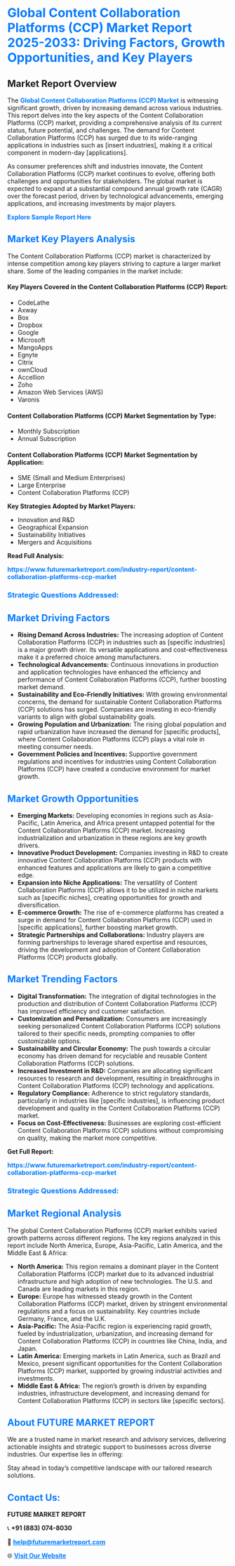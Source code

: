 <h1 style="color: #007BFF;">Global Content Collaboration Platforms (CCP) Market Report 2025-2033: Driving Factors, Growth Opportunities, and Key Players</h1>

<section id="overview">
<h2>Market Report Overview</h2>
<p>The <a href="https://www.futuremarketreport.com/industry-report/content-collaboration-platforms-ccp-market" style="color: #007BFF; text-decoration: none;"><strong>Global Content Collaboration Platforms (CCP) Market</strong></a> is witnessing significant growth, driven by increasing demand across various industries. This report delves into the key aspects of the Content Collaboration Platforms (CCP) market, providing a comprehensive analysis of its current status, future potential, and challenges. The demand for Content Collaboration Platforms (CCP) has surged due to its wide-ranging applications in industries such as [insert industries], making it a critical component in modern-day [applications].</p>
<p>As consumer preferences shift and industries innovate, the Content Collaboration Platforms (CCP) market continues to evolve, offering both challenges and opportunities for stakeholders. The global market is expected to expand at a substantial compound annual growth rate (CAGR) over the forecast period, driven by technological advancements, emerging applications, and increasing investments by major players.</p>
</section>

<section id="overview">
<p><a href="https://www.futuremarketreport.com/request-sample/reportId=120248" style="color: #007BFF; text-decoration: none;"><strong>Explore Sample Report Here</strong></a></p>
</section>

<section id="key-players">
<h2 style="color: #007BFF;">Market Key Players Analysis</h2>
<p>The Content Collaboration Platforms (CCP) market is characterized by intense competition among key players striving to capture a larger market share. Some of the leading companies in the market include:</p>
<h4>Key Players Covered in the Content Collaboration Platforms (CCP) Report:</h4>
<ul><li>CodeLathe</li><li>Axway</li><li>Box</li><li>Dropbox</li><li>Google</li><li>Microsoft</li><li>MangoApps</li><li>Egnyte</li><li>Citrix</li><li>ownCloud</li><li>Accellion</li><li>Zoho</li><li>Amazon Web Services (AWS)</li><li>Varonis</li></ul>
<h4>Content Collaboration Platforms (CCP) Market Segmentation by Type:</h4>
<ul><li>Monthly Subscription</li><li>Annual Subscription</li></ul>

<h4>Content Collaboration Platforms (CCP) Market Segmentation by Application:</h4>
<ul><li>SME (Small and Medium Enterprises)</li><li>Large Enterprise</li><li>Content Collaboration Platforms (CCP)</li></ul>
<p><strong>Key Strategies Adopted by Market Players:</strong></p>
<ul>
<li>Innovation and R&D</li>
<li>Geographical Expansion</li>
<li>Sustainability Initiatives</li>
<li>Mergers and Acquisitions</li>
</ul>
</section>

<section>
<p><strong>Read Full Analysis: </strong></p><a href="https://www.futuremarketreport.com/industry-report/content-collaboration-platforms-ccp-market" style="color: #007BFF; text-decoration: none;"><strong>https://www.futuremarketreport.com/industry-report/content-collaboration-platforms-ccp-market</strong></a>
<h3 style="color: #007BFF;">Strategic Questions Addressed:</h3>
</section>

<section id="driving-factors">
<h2 style="color: #007BFF;">Market Driving Factors</h2>
<ul>
<li><strong>Rising Demand Across Industries:</strong> The increasing adoption of Content Collaboration Platforms (CCP) in industries such as [specific industries] is a major growth driver. Its versatile applications and cost-effectiveness make it a preferred choice among manufacturers.</li>
<li><strong>Technological Advancements:</strong> Continuous innovations in production and application technologies have enhanced the efficiency and performance of Content Collaboration Platforms (CCP), further boosting market demand.</li>
<li><strong>Sustainability and Eco-Friendly Initiatives:</strong> With growing environmental concerns, the demand for sustainable Content Collaboration Platforms (CCP) solutions has surged. Companies are investing in eco-friendly variants to align with global sustainability goals.</li>
<li><strong>Growing Population and Urbanization:</strong> The rising global population and rapid urbanization have increased the demand for [specific products], where Content Collaboration Platforms (CCP) plays a vital role in meeting consumer needs.</li>
<li><strong>Government Policies and Incentives:</strong> Supportive government regulations and incentives for industries using Content Collaboration Platforms (CCP) have created a conducive environment for market growth.</li>
</ul>
</section>

<section id="growth-opportunities">
<h2 style="color: #007BFF;">Market Growth Opportunities</h2>
<ul>
<li><strong>Emerging Markets:</strong> Developing economies in regions such as Asia-Pacific, Latin America, and Africa present untapped potential for the Content Collaboration Platforms (CCP) market. Increasing industrialization and urbanization in these regions are key growth drivers.</li>
<li><strong>Innovative Product Development:</strong> Companies investing in R&D to create innovative Content Collaboration Platforms (CCP) products with enhanced features and applications are likely to gain a competitive edge.</li>
<li><strong>Expansion into Niche Applications:</strong> The versatility of Content Collaboration Platforms (CCP) allows it to be utilized in niche markets such as [specific niches], creating opportunities for growth and diversification.</li>
<li><strong>E-commerce Growth:</strong> The rise of e-commerce platforms has created a surge in demand for Content Collaboration Platforms (CCP) used in [specific applications], further boosting market growth.</li>
<li><strong>Strategic Partnerships and Collaborations:</strong> Industry players are forming partnerships to leverage shared expertise and resources, driving the development and adoption of Content Collaboration Platforms (CCP) products globally.</li>
</ul>
</section>

<section id="trending-factors">
<h2 style="color: #007BFF;">Market Trending Factors</h2>
<ul>
<li><strong>Digital Transformation:</strong> The integration of digital technologies in the production and distribution of Content Collaboration Platforms (CCP) has improved efficiency and customer satisfaction.</li>
<li><strong>Customization and Personalization:</strong> Consumers are increasingly seeking personalized Content Collaboration Platforms (CCP) solutions tailored to their specific needs, prompting companies to offer customizable options.</li>
<li><strong>Sustainability and Circular Economy:</strong> The push towards a circular economy has driven demand for recyclable and reusable Content Collaboration Platforms (CCP) solutions.</li>
<li><strong>Increased Investment in R&D:</strong> Companies are allocating significant resources to research and development, resulting in breakthroughs in Content Collaboration Platforms (CCP) technology and applications.</li>
<li><strong>Regulatory Compliance:</strong> Adherence to strict regulatory standards, particularly in industries like [specific industries], is influencing product development and quality in the Content Collaboration Platforms (CCP) market.</li>
<li><strong>Focus on Cost-Effectiveness:</strong> Businesses are exploring cost-efficient Content Collaboration Platforms (CCP) solutions without compromising on quality, making the market more competitive.</li>
</ul>
</section>

<section>
<p><strong>Get Full Report: </strong></p><a href="https://www.futuremarketreport.com/industry-report/content-collaboration-platforms-ccp-market" style="color: #007BFF; text-decoration: none;"><strong>https://www.futuremarketreport.com/industry-report/content-collaboration-platforms-ccp-market</strong></a>
<h3 style="color: #007BFF;">Strategic Questions Addressed:</h3>
</section>


<section id="regional-analysis">
<h2 style="color: #007BFF;">Market Regional Analysis</h2>
<p>The global Content Collaboration Platforms (CCP) market exhibits varied growth patterns across different regions. The key regions analyzed in this report include North America, Europe, Asia-Pacific, Latin America, and the Middle East & Africa:</p>
<ul>
<li><strong>North America:</strong> This region remains a dominant player in the Content Collaboration Platforms (CCP) market due to its advanced industrial infrastructure and high adoption of new technologies. The U.S. and Canada are leading markets in this region.</li>
<li><strong>Europe:</strong> Europe has witnessed steady growth in the Content Collaboration Platforms (CCP) market, driven by stringent environmental regulations and a focus on sustainability. Key countries include Germany, France, and the U.K.</li>
<li><strong>Asia-Pacific:</strong> The Asia-Pacific region is experiencing rapid growth, fueled by industrialization, urbanization, and increasing demand for Content Collaboration Platforms (CCP) in countries like China, India, and Japan.</li>
<li><strong>Latin America:</strong> Emerging markets in Latin America, such as Brazil and Mexico, present significant opportunities for the Content Collaboration Platforms (CCP) market, supported by growing industrial activities and investments.</li>
<li><strong>Middle East & Africa:</strong> The region’s growth is driven by expanding industries, infrastructure development, and increasing demand for Content Collaboration Platforms (CCP) in sectors like [specific sectors].</li>
</ul>
</section>

<footer>
<h2 style="color: #007BFF;">About FUTURE MARKET REPORT</h2>
<p>We are a trusted name in market research and advisory services, delivering actionable insights and strategic support to businesses across diverse industries. Our expertise lies in offering:</p>

<p>Stay ahead in today’s competitive landscape with our tailored research solutions.</p>

<h2 style="color: #007BFF;">Contact Us:</h2>
<p><strong>FUTURE MARKET REPORT</strong></p>
<p>📞 <strong>+91 (883) 074-8030</strong></p>
<p>📧 <strong><a href="mailto:help@futuremarketreport.com" style="color: #007BFF;">help@futuremarketreport.com</a></strong></p>
<p>🌐 <strong><a href="https://www.futuremarketreport.com/" style="color: #007BFF;">Visit Our Website</a></strong></p>
</footer>